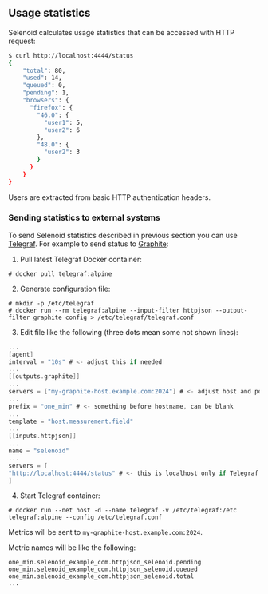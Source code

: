 ## Usage statistics

Selenoid calculates usage statistics that can be accessed with HTTP request:
```bash
$ curl http://localhost:4444/status
{
    "total": 80,
    "used": 14,
    "queued": 0,
    "pending": 1,
    "browsers": {
      "firefox": {
        "46.0": {
          "user1": 5,
          "user2": 6
        },
        "48.0": {
          "user2": 3
        }
      }
    }
}
```
Users are extracted from basic HTTP authentication headers.

### Sending statistics to external systems

To send Selenoid statistics described in previous section you can use [Telegraf](https://github.com/influxdata/telegraf). For example to send status to [Graphite](https://github.com/graphite-project):

1) Pull latest Telegraf Docker container:
```
# docker pull telegraf:alpine
```
2) Generate configuration file:
```
# mkdir -p /etc/telegraf
# docker run --rm telegraf:alpine --input-filter httpjson --output-filter graphite config > /etc/telegraf/telegraf.conf
```
3) Edit file like the following (three dots mean some not shown lines):
```go
...
[agent]
interval = "10s" # <- adjust this if needed
...
[[outputs.graphite]]
...
servers = ["my-graphite-host.example.com:2024"] # <- adjust host and port
...
prefix = "one_min" # <- something before hostname, can be blank
...
template = "host.measurement.field"
...
[[inputs.httpjson]]
...
name = "selenoid"
...
servers = [
"http://localhost:4444/status" # <- this is localhost only if Telegraf is run on Selenoid host
]
```
4) Start Telegraf container:
```
# docker run --net host -d --name telegraf -v /etc/telegraf:/etc telegraf:alpine --config /etc/telegraf.conf
```
Metrics will be sent to `my-graphite-host.example.com:2024`.

Metric names will be like the following:
```
one_min.selenoid_example_com.httpjson_selenoid.pending
one_min.selenoid_example_com.httpjson_selenoid.queued
one_min.selenoid_example_com.httpjson_selenoid.total
...
```
